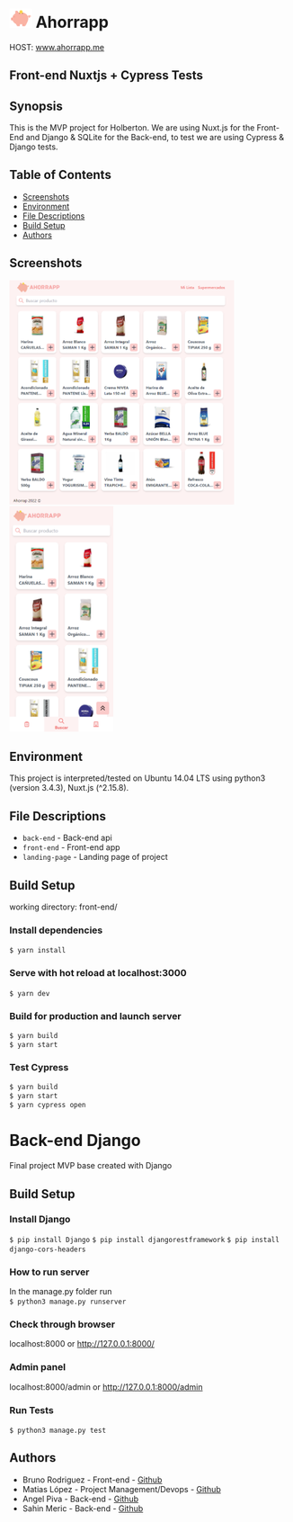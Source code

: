 # <img src="front-end/static/logo.png" width="40"> Ahorrapp

HOST: www.ahorrapp.me


## Front-end Nuxtjs + Cypress Tests

## Synopsis
This is the MVP project for Holberton. We are using Nuxt.js for the Front-End and Django & SQLite for the Back-end, to test we are using Cypress & Django tests.

## Table of Contents
* [Screenshots](#screenshots)
* [Environment](#environment)
* [File Descriptions](#file-descriptions)
* [Build Setup](#build-setup)
* [Authors](#authors)


## Screenshots

<img src="assests/desktop.png" width="400"> <img src="assests/phone.png" width="185">

## Environment
This project is interpreted/tested on Ubuntu 14.04 LTS using python3 (version 3.4.3), Nuxt.js (^2.15.8).

## File Descriptions
* `back-end` - Back-end api
* `front-end` - Front-end app
* `landing-page` - Landing page of project

## Build Setup

working directory: front-end/

### Install dependencies
`$ yarn install`

### Serve with hot reload at localhost:3000
`$ yarn dev`

### Build for production and launch server
```
$ yarn build
$ yarn start
```

### Test Cypress
```
$ yarn build
$ yarn start
$ yarn cypress open
```


# Back-end Django
Final project MVP base created with Django

## Build Setup

### Install Django
`$ pip install Django`
`$ pip install djangorestframework`
`$ pip install django-cors-headers`
### How to run server
In the manage.py folder run <br>
`$ python3 manage.py runserver`
### Check through browser
localhost:8000 or http://127.0.0.1:8000/
### Admin panel
localhost:8000/admin or http://127.0.0.1:8000/admin

### Run Tests

`$ python3 manage.py test`


## Authors

- Bruno	Rodriguez - Front-end - [Github](https://github.com/alexaorrico)
- Matias	López - Project Management/Devops - [Github](https://github.com/Matilop15)
- Angel	Piva - Back-end - [Github](https://github.com/AngelPiva)
- Sahin	Meric - Back-end - [Github](https://github.com/sahinmeric)

